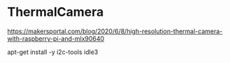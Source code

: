 # ThermalCamera

https://makersportal.com/blog/2020/6/8/high-resolution-thermal-camera-with-raspberry-pi-and-mlx90640

apt-get install -y i2c-tools idle3
